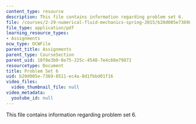 ```yaml
---
content_type: resource
description: This file contains information regarding problem set 6.
file: /courses/2-29-numerical-fluid-mechanics-spring-2015/b20d005e73698511ec4a8d1fbbd01f16_MIT2_29S15_PS6_SP2015_v1.pdf
file_type: application/pdf
learning_resource_types:
- Assignments
ocw_type: OCWFile
parent_title: Assignments
parent_type: CourseSection
parent_uid: 18f8e3b9-0e75-225c-4548-7e4c60e79872
resourcetype: Document
title: Problem Set 6
uid: b20d005e-7369-8511-ec4a-8d1fbbd01f16
video_files:
  video_thumbnail_file: null
video_metadata:
  youtube_id: null
---
```

This file contains information regarding problem set 6.


